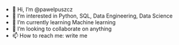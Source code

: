 - 👋 Hi, I’m @pawelpuszcz
- 👀 I’m interested in Python, SQL, Data Engineering, Data Science
- 🌱 I’m currently learning Machine learning
- 💞️ I’m looking to collaborate on anything
- 📫 How to reach me: write me

<!---
pawelpuszcz/pawelpuszcz is a ✨ special ✨ repository because its `README.md` (this file) appears on your GitHub profile.
You can click the Preview link to take a look at your changes.
--->
